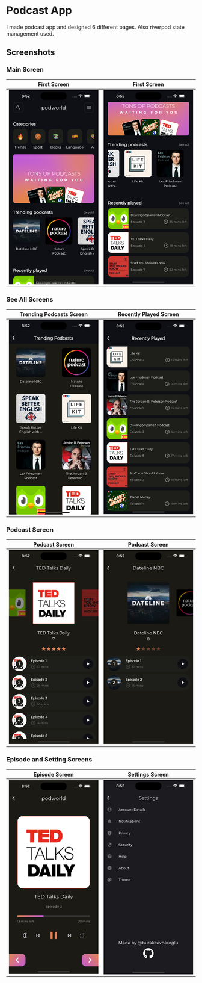 # Podcast App

I made podcast app and designed 6 different pages. Also riverpod state management used.

## Screenshots
### Main Screen

| First Screen       |  First Screen          |
| ------------- |:-------------:|
| <img src="screenshots/10.png" alt="Screenshot" width="300">     | <img src="screenshots/11.png" alt="Screenshot" width="300"> |

### See All Screens

| Trending Podcasts Screen       |  Recently Played Screen          |
| ------------- |:-------------:|
| <img src="screenshots/20.png" alt="Screenshot" width="300">     | <img src="screenshots/30.png" alt="Screenshot" width="300"> |

### Podcast Screen

| Podcast  Screen       |  Podcast Screen          |
| ------------- |:-------------:|
| <img src="screenshots/40.png" alt="Screenshot" width="300">     | <img src="screenshots/41.png" alt="Screenshot" width="300"> |

### Episode and Setting Screens

| Episode  Screen       |  Settings Screen          |
| ------------- |:-------------:|
| <img src="screenshots/50.png" alt="Screenshot" width="300">     | <img src="screenshots/60.png" alt="Screenshot" width="300"> |
